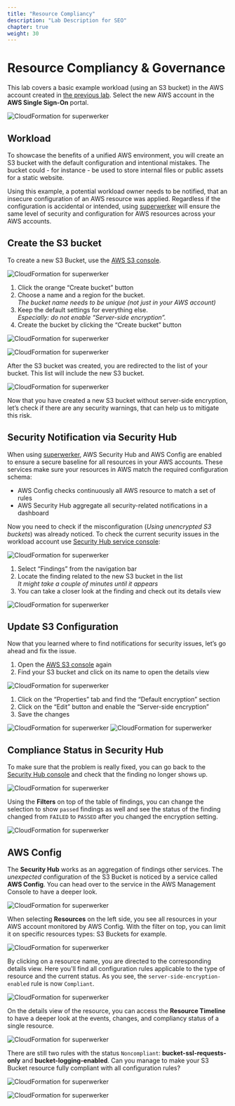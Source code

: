 ```yaml
---
title: "Resource Compliancy"
description: "Lab Description for SEO"
chapter: true
weight: 30
---
```


# Resource Compliancy & Governance

This lab covers a basic example workload (using an S3 bucket) in the AWS account created in [the previous lab](/05_labs/02_org_setup.html). Select the new AWS account in the **AWS Single Sign-On** portal.

![CloudFormation for superwerker](/screenshots/sso/sso-workload.png)

## Workload

To showcase the benefits of a unified AWS environment, you will create an S3 bucket with the default configuration and intentional mistakes. The bucket could - for instance - be used to store internal files or public assets for a static website.

Using this example, a potential workload owner needs to be notified, that an insecure configuration of an AWS resource was applied. Regardless if the configuration is accidental or intended, using [superwerker] will ensure the same level of security and configuration for AWS resources across your AWS accounts.

## Create the S3 bucket

To create a new S3 Bucket, use the [AWS S3 console](https://s3.console.aws.amazon.com/s3/home).

![CloudFormation for superwerker](/screenshots/workload/s3.png)

1. Click the orange “Create bucket” button
1. Choose a name and a region for the bucket.\
   _The bucket name needs to be unique (not just in your AWS account)_
1. Keep the default settings for everything else. \
   _Especially: do not enable “Server-side encryption”._
1. Create the bucket by clicking the “Create bucket” button

![CloudFormation for superwerker](/screenshots/workload/s3-create.png)

![CloudFormation for superwerker](/screenshots/workload/s3-button.png)

After the S3 bucket was created, you are redirected to the list of your bucket. This list will include the new S3 bucket.

![CloudFormation for superwerker](/screenshots/workload/s3-success.png)

Now that you have created a new S3 bucket without server-side encryption, let’s check if there are any security warnings, that can help us to mitigate this risk.

## Security Notification via Security Hub

When using [superwerker], AWS Security Hub and AWS Config are enabled to ensure a secure baseline for all resources in your AWS accounts. These services make sure your resources in AWS match the required configuration schema:

- AWS Config checks continuously all AWS resource to match a set of rules
- AWS Security Hub aggregate all security-related notifications in a dashboard

Now you need to check if the misconfiguration (_Using unencrypted S3 buckets_) was already noticed. To check the current security issues in the workload account use [Security Hub service console](https://eu-central-1.console.aws.amazon.com/securityhub/home?region=eu-central-1#/summary):

![CloudFormation for superwerker](/screenshots/workload/securityhub.png)

1. Select “Findings” from the navigation bar
1. Locate the finding related to the new S3 bucket in the list \
   _It might take a couple of minutes until it appears_
1. You can take a closer look at the finding and check out its details view

![CloudFormation for superwerker](/screenshots/workload/securityhub-findings.png)

## Update S3 Configuration

Now that you learned where to find notifications for security issues, let’s go ahead and fix the issue.

1. Open the [AWS S3 console](https://s3.console.aws.amazon.com/s3/home) again
1. Find your S3 bucket and click on its name to open the details view

![CloudFormation for superwerker](/screenshots/workload/s3-details.png)

1. Click on the “Properties” tab and find the “Default encryption” section
1. Click on the “Edit” button and enable the “Server-side encryption”
1. Save the changes

![CloudFormation for superwerker](/screenshots/workload/s3-details-encryption.png)
![CloudFormation for superwerker](/screenshots/workload/s3-details-encryption-save.png)


## Compliance Status in Security Hub

To make sure that the problem is really fixed, you can go back to the [Security Hub console](https://eu-central-1.console.aws.amazon.com/securityhub/home?region=eu-central-1#/summary) and check that the finding no longer shows up. 

![CloudFormation for superwerker](/screenshots/workload/securityhub-findings-fixed.png)

Using the **Filters** on top of the table of findings, you can change the selection to show `passed` findings as well and see the status of the finding changed from `FAILED` to `PASSED` after you changed the encryption setting.

![CloudFormation for superwerker](/screenshots/workload/securityhub-findings-filters.png)

## AWS Config

The **Security Hub** works as an aggregation of findings other services. The _unexpected_ configuration of the S3 Bucket is noticed by a service called **AWS Config**. You can head over to the service in the AWS Management Console to have a deeper look.

![CloudFormation for superwerker](/screenshots/workload/config.png)

When selecting **Resources** on the left side, you see all resources in your AWS account monitored by AWS Config. With the filter on top, you can limit it on specific resources types: S3 Buckets for example.

![CloudFormation for superwerker](/screenshots/workload/config-resource.png)

By clicking on a resource name, you are directed to the corresponding details view. Here you'll find all configuration rules applicable to the type of resource and the current status. As you see, the `server-side-encryption-enabled` rule is now `Compliant`.

![CloudFormation for superwerker](/screenshots/workload/config-details.png)

On the details view of the resource, you can access the **Resource Timeline** to have a deeper look at the events, changes, and compliancy status of a single resource.

![CloudFormation for superwerker](/screenshots/workload/config-timeline.png)

There are still two rules with the status `Noncompliant`: **bucket-ssl-requests-only** and **bucket-logging-enabled**. Can you manage to make your S3 Bucket resource fully compliant with all configuration rules?

![CloudFormation for superwerker](/screenshots/workload/config-compliant.png)

![CloudFormation for superwerker](/screenshots/workload/config-compliant-timeline.png)

[superwerker]: https://superwerker.cloud